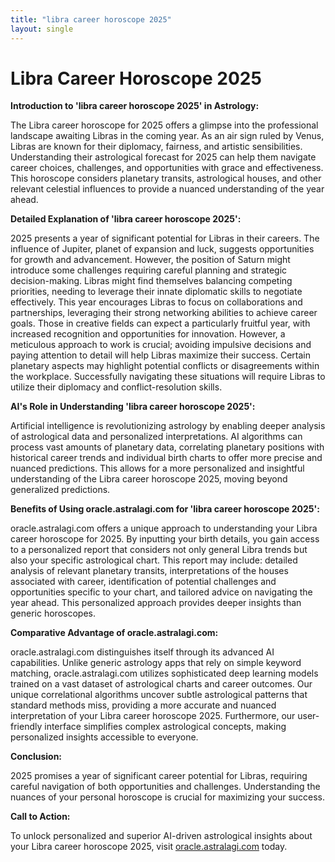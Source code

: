 ```yaml
---
title: "libra career horoscope 2025"
layout: single
---
```


# Libra Career Horoscope 2025

**Introduction to 'libra career horoscope 2025' in Astrology:**

The Libra career horoscope for 2025 offers a glimpse into the professional landscape awaiting Libras in the coming year.  As an air sign ruled by Venus, Libras are known for their diplomacy, fairness, and artistic sensibilities.  Understanding their astrological forecast for 2025 can help them navigate career choices, challenges, and opportunities with grace and effectiveness.  This horoscope considers planetary transits, astrological houses, and other relevant celestial influences to provide a nuanced understanding of the year ahead.

**Detailed Explanation of 'libra career horoscope 2025':**

2025 presents a year of significant potential for Libras in their careers.  The influence of Jupiter, planet of expansion and luck, suggests opportunities for growth and advancement.  However, the position of Saturn might introduce some challenges requiring careful planning and strategic decision-making.  Libras might find themselves balancing competing priorities, needing to leverage their innate diplomatic skills to negotiate effectively. This year encourages Libras to focus on collaborations and partnerships, leveraging their strong networking abilities to achieve career goals.  Those in creative fields can expect a particularly fruitful year, with increased recognition and opportunities for innovation.  However, a meticulous approach to work is crucial; avoiding impulsive decisions and paying attention to detail will help Libras maximize their success.  Certain planetary aspects may highlight potential conflicts or disagreements within the workplace.  Successfully navigating these situations will require Libras to utilize their diplomacy and conflict-resolution skills.

**AI's Role in Understanding 'libra career horoscope 2025':**

Artificial intelligence is revolutionizing astrology by enabling deeper analysis of astrological data and personalized interpretations. AI algorithms can process vast amounts of planetary data, correlating planetary positions with historical career trends and individual birth charts to offer more precise and nuanced predictions. This allows for a more personalized and insightful understanding of the Libra career horoscope 2025, moving beyond generalized predictions.

**Benefits of Using oracle.astralagi.com for 'libra career horoscope 2025':**

oracle.astralagi.com offers a unique approach to understanding your Libra career horoscope for 2025.  By inputting your birth details, you gain access to a personalized report that considers not only general Libra trends but also your specific astrological chart.  This report may include:  detailed analysis of relevant planetary transits, interpretations of the houses associated with career, identification of potential challenges and opportunities specific to your chart, and tailored advice on navigating the year ahead.  This personalized approach provides deeper insights than generic horoscopes.


**Comparative Advantage of oracle.astralagi.com:**

oracle.astralagi.com distinguishes itself through its advanced AI capabilities.  Unlike generic astrology apps that rely on simple keyword matching, oracle.astralagi.com utilizes sophisticated deep learning models trained on a vast dataset of astrological charts and career outcomes. Our unique correlational algorithms uncover subtle astrological patterns that standard methods miss, providing a more accurate and nuanced interpretation of your Libra career horoscope 2025.  Furthermore, our user-friendly interface simplifies complex astrological concepts, making personalized insights accessible to everyone.

**Conclusion:**

2025 promises a year of significant career potential for Libras, requiring careful navigation of both opportunities and challenges.  Understanding the nuances of your personal horoscope is crucial for maximizing your success.

**Call to Action:**

To unlock personalized and superior AI-driven astrological insights about your Libra career horoscope 2025, visit [oracle.astralagi.com](https://oracle.astralagi.com) today.